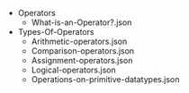 - Operators
    - What-is-an-Operator?.json
- Types-Of-Operators
    - Arithmetic-operators.json
    - Comparison-operators.json
    - Assignment-operators.json
    - Logical-operators.json
    - Operations-on-primitive-datatypes.json